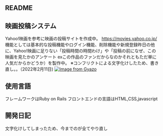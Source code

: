 ## README

## 映画投稿システム
Yahoo!映画を参考に映画の投稿サイトを作成中。 https://movies.yahoo.co.jp/  
機能としては基本的な投稿機能やログイン機能、削除機能や新規登録昨日の他に、Yahoo!映画に足りない「投稿時間の時間わけ」や「投稿の前になぜ、この映画を見たかのアンケート  exこの作品のファンだからなのかそれともただ単に人気だからかどうか）を製作中。
※コンフリクトによる文字化けしたため、書き直し。。（2022年2月11日)
[![Image from Gyazo](https://i.gyazo.com/d3ddaa6a47b5dfe3d8d1a9abbdbcef42.png)](https://gyazo.com/d3ddaa6a47b5dfe3d8d1a9abbdbcef42)　　　

## 使用言語
フレームワークはRuby on Rails フロントエンドの言語はHTML,CSS,javascript

## 開発日記
文字化けしてしまったため、今までのが全てやり直し
